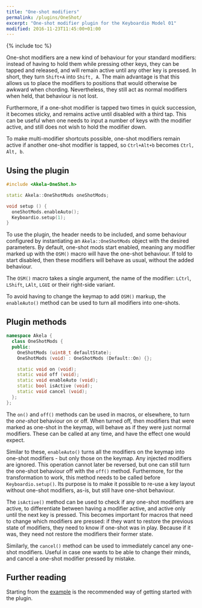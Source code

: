 ```yaml
---
title: "One-shot modifiers"
permalink: /plugins/OneShot/
excerpt: "One-shot modifier plugin for the Keyboardio Model 01"
modified: 2016-11-23T11:45:00+01:00
---
```


{% include toc %}

One-shot modifiers are a new kind of behaviour for your standard modifiers:
instead of having to hold them while pressing other keys, they can be tapped and
released, and will remain active until any other key is pressed. In short, they
turn `Shift+A` into `Shift, A`. The main advantage is that this allows us to
place the modifiers to positions that would otherwise be awkward when chording.
Nevertheless, they still act as normal modifiers when held, that behaviour is
not lost.

Furthermore, if a one-shot modifier is tapped two times in quick succession, it
becomes sticky, and remains active until disabled with a third tap. This can be
useful when one needs to input a number of keys with the modifier active, and
still does not wish to hold the modifier down.

To make multi-modifier shortcuts possible, one-shot modifiers remain active if
another one-shot modifier is tapped, so `Ctrl+Alt+b` becomes `Ctrl, Alt, b`.

## Using the plugin

```c++
#include <Akela-OneShot.h>

static Akela::OneShotMods oneShotMods;

void setup () {
  oneShotMods.enableAuto();
  Keyboardio.setup(1);
}
```

To use the plugin, the header needs to be included, and some behaviour
configured by instantiating an `Akela::OneShotMods` object with the desired
parameters. By default, one-shot mods start enabled, meaning any modifier marked
up with the `OSM()` macro will have the one-shot behaviour. If told to start
disabled, then these modifiers will behave as usual, without the added
behaviour.

The `OSM()` macro takes a single argument, the name of the modifier: `LCtrl`,
`LShift`, `LAlt`, `LGUI` or their right-side variant.

To avoid having to change the keymap to add `OSM()` markup, the `enableAuto()`
method can be used to turn all modifiers into one-shots.

## Plugin methods

```c++
namespace Akela {
  class OneShotMods {
  public:
    OneShotMods (uint8_t defaultState);
    OneShotMods (void) : OneShotMods (Default::On) {};

    static void on (void);
    static void off (void);
    static void enableAuto (void);
    static bool isActive (void);
    static void cancel (void);
  };
};
```

The `on()` and `off()` methods can be used in macros, or elsewhere, to turn the
*one-shot* behaviour on or off. When turned off, then modifiers that were marked
as one-shot in the keymap, will behave as if they were just normal modifiers.
These can be called at any time, and have the effect one would expect.

Similar to these, `enableAuto()` turns all the modifiers on the keymap into
one-shot modifiers - but only those on the keymap. Any injected modifiers are
ignored. This operation cannot later be reversed, but one can still turn the
one-shot behaviour off with the `off()` method. Furthermore, for the
transformation to work, this method needs to be called before
`Keyboardio.setup()`. Its purpose is to make it possible to re-use a key layout
without one-shot modifiers, as-is, but still have one-shot behaviour.

The `isActive()` method can be used to check if any one-shot modifiers are
active, to differentiate between having a modifier active, and active only until
the next key is pressed. This becomes important for macros that need to change
which modifiers are pressed: if they want to restore the previous state of
modifiers, they need to know if one-shot was in play. Because if it was, they
need not restore the modifiers their former state.

Similarly, the `cancel()` method can be used to immediately cancel any one-shot
modifiers. Useful in case one wants to be able to change their minds, and cancel
a one-shot modifier pressed by mistake.

## Further reading

Starting from the [example][plugin:example] is the recommended way of getting
started with the plugin.

 [plugin:example]: https://github.com/algernon/Akela/blob/master/lib/Akela-OneShot/examples/OneShot/OneShot.ino
